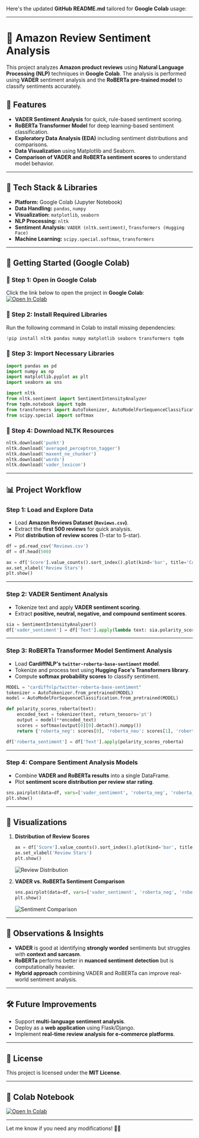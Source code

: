 Here's the updated **GitHub README.md** tailored for **Google Colab** usage:  

---

# 🛒 Amazon Review Sentiment Analysis  

This project analyzes **Amazon product reviews** using **Natural Language Processing (NLP)** techniques in **Google Colab**. The analysis is performed using **VADER** sentiment analysis and the **RoBERTa pre-trained model** to classify sentiments accurately.  

## 🚀 Features  
- **VADER Sentiment Analysis** for quick, rule-based sentiment scoring.  
- **RoBERTa Transformer Model** for deep learning-based sentiment classification.  
- **Exploratory Data Analysis (EDA)** including sentiment distributions and comparisons.  
- **Data Visualization** using Matplotlib and Seaborn.  
- **Comparison of VADER and RoBERTa sentiment scores** to understand model behavior.  

---

## 📌 Tech Stack & Libraries  
- **Platform:** Google Colab (Jupyter Notebook)  
- **Data Handling:** `pandas`, `numpy`  
- **Visualization:** `matplotlib`, `seaborn`  
- **NLP Processing:** `nltk`  
- **Sentiment Analysis:** `VADER (nltk.sentiment)`, `Transformers (Hugging Face)`  
- **Machine Learning:** `scipy.special.softmax`, `transformers`  

---

## 🚀 Getting Started (Google Colab)  

### 🔹 Step 1: Open in Google Colab  
Click the link below to open the project in **Google Colab**:  
[![Open In Colab](https://colab.research.google.com/assets/colab-badge.svg)](YOUR_NOTEBOOK_LINK_HERE)  

### 🔹 Step 2: Install Required Libraries  
Run the following command in Colab to install missing dependencies:  
```python
!pip install nltk pandas numpy matplotlib seaborn transformers tqdm
```

### 🔹 Step 3: Import Necessary Libraries  
```python
import pandas as pd  
import numpy as np  
import matplotlib.pyplot as plt  
import seaborn as sns  

import nltk  
from nltk.sentiment import SentimentIntensityAnalyzer  
from tqdm.notebook import tqdm  
from transformers import AutoTokenizer, AutoModelForSequenceClassification  
from scipy.special import softmax  
```

### 🔹 Step 4: Download NLTK Resources  
```python
nltk.download('punkt')  
nltk.download('averaged_perceptron_tagger')  
nltk.download('maxent_ne_chunker')  
nltk.download('words')  
nltk.download('vader_lexicon')  
```

---

## 📊 Project Workflow  

### **Step 1: Load and Explore Data**  
- Load **Amazon Reviews Dataset (`Reviews.csv`)**.  
- Extract the **first 500 reviews** for quick analysis.  
- Plot **distribution of review scores** (1-star to 5-star).  

```python
df = pd.read_csv('Reviews.csv')
df = df.head(500)

ax = df['Score'].value_counts().sort_index().plot(kind='bar', title='Count of Reviews by Stars', figsize=(10, 5))
ax.set_xlabel('Review Stars')
plt.show()
```

---

### **Step 2: VADER Sentiment Analysis**  
- Tokenize text and apply **VADER sentiment scoring**.  
- Extract **positive, neutral, negative, and compound sentiment scores**.  

```python
sia = SentimentIntensityAnalyzer()
df['vader_sentiment'] = df['Text'].apply(lambda text: sia.polarity_scores(text)['compound'])
```

---

### **Step 3: RoBERTa Transformer Model Sentiment Analysis**  
- Load **CardiffNLP's `twitter-roberta-base-sentiment` model**.  
- Tokenize and process text using **Hugging Face's Transformers library**.  
- Compute **softmax probability scores** to classify sentiment.  

```python
MODEL = "cardiffnlp/twitter-roberta-base-sentiment"
tokenizer = AutoTokenizer.from_pretrained(MODEL)
model = AutoModelForSequenceClassification.from_pretrained(MODEL)

def polarity_scores_roberta(text):
    encoded_text = tokenizer(text, return_tensors='pt')
    output = model(**encoded_text)
    scores = softmax(output[0][0].detach().numpy())
    return {'roberta_neg': scores[0], 'roberta_neu': scores[1], 'roberta_pos': scores[2]}

df['roberta_sentiment'] = df['Text'].apply(polarity_scores_roberta)
```

---

### **Step 4: Compare Sentiment Analysis Models**  
- Combine **VADER and RoBERTa results** into a single DataFrame.  
- Plot **sentiment score distribution per review star rating**.  

```python
sns.pairplot(data=df, vars=['vader_sentiment', 'roberta_neg', 'roberta_neu', 'roberta_pos'], hue='Score', palette='tab10')
plt.show()
```

---

## 📸 Visualizations  

1. **Distribution of Review Scores**  
   ```python
   ax = df['Score'].value_counts().sort_index().plot(kind='bar', title='Count of Reviews by Stars', figsize=(10, 5))
   ax.set_xlabel('Review Stars')
   plt.show()
   ```
   ![Review Distribution](https://via.placeholder.com/600x300)  

2. **VADER vs. RoBERTa Sentiment Comparison**  
   ```python
   sns.pairplot(data=df, vars=['vader_sentiment', 'roberta_neg', 'roberta_neu', 'roberta_pos'], hue='Score', palette='tab10')
   plt.show()
   ```
   ![Sentiment Comparison](https://via.placeholder.com/600x300)  

---

## 📜 Observations & Insights  
- **VADER** is good at identifying **strongly worded** sentiments but struggles with **context and sarcasm**.  
- **RoBERTa** performs better in **nuanced sentiment detection** but is computationally heavier.  
- **Hybrid approach** combining VADER and RoBERTa can improve real-world sentiment analysis.  

---

## 🛠 Future Improvements  
- Support **multi-language sentiment analysis**.  
- Deploy as a **web application** using Flask/Django.  
- Implement **real-time review analysis for e-commerce platforms**.  

---

## 📜 License  
This project is licensed under the **MIT License**.  

---

## 🔗 Colab Notebook  
[![Open In Colab](https://colab.research.google.com/assets/colab-badge.svg)](YOUR_NOTEBOOK_LINK_HERE)  

---

Let me know if you need any modifications! 🚀🔥
